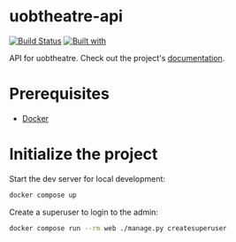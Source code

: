# uobtheatre-api

[![Build Status](https://travis-ci.org/BristolSTA/uobtheatre-api.svg?branch=master)](https://travis-ci.org/BristolSTA/uobtheatre-api)
[![Built with](https://img.shields.io/badge/Built_with-Cookiecutter_Django_Rest-F7B633.svg)](https://github.com/agconti/cookiecutter-django-rest)

API for uobtheatre. Check out the project's [documentation](http://BristolSTA.github.io/uobtheatre-api/).

# Prerequisites

- [Docker](https://docs.docker.com/docker-for-mac/install/)

# Initialize the project

Start the dev server for local development:

```bash
docker compose up
```

Create a superuser to login to the admin:

```bash
docker compose run --rm web ./manage.py createsuperuser
```
